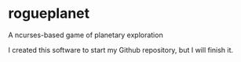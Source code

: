 # rogueplanet
 A ncurses-based game of planetary exploration
 
 I created this software to start my Github repository, but I will finish it.
